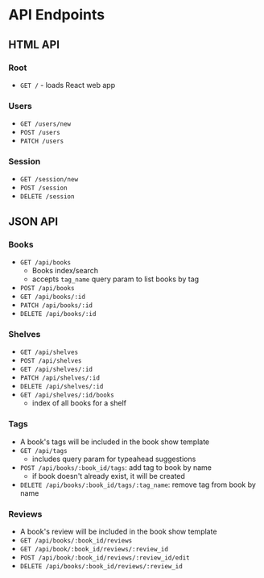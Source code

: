 # API Endpoints

## HTML API

### Root

- `GET /` - loads React web app

### Users

- `GET /users/new`
- `POST /users`
- `PATCH /users`

### Session

- `GET /session/new`
- `POST /session`
- `DELETE /session`

## JSON API

### Books

- `GET /api/books`
  - Books index/search
  - accepts `tag_name` query param to list books by tag
- `POST /api/books`
- `GET /api/books/:id`
- `PATCH /api/books/:id`
- `DELETE /api/books/:id`

### Shelves

- `GET /api/shelves`
- `POST /api/shelves`
- `GET /api/shelves/:id`
- `PATCH /api/shelves/:id`
- `DELETE /api/shelves/:id`
- `GET /api/shelves/:id/books`
  - index of all books for a shelf

### Tags

- A book's tags will be included in the book show template
- `GET /api/tags`
  - includes query param for typeahead suggestions
- `POST /api/books/:book_id/tags`: add tag to book by name
  - if book doesn't already exist, it will be created
- `DELETE /api/books/:book_id/tags/:tag_name`: remove tag from book by
  name

### Reviews

- A book's review will be included in the book show template
- `GET /api/books/:book_id/reviews`
- `GET /api/book/:book_id/reviews/:review_id`
- `POST /api/book/:book_id/reviews/:review_id/edit`
- `DELETE /api/books/:book_id/reviews/:review_id`
